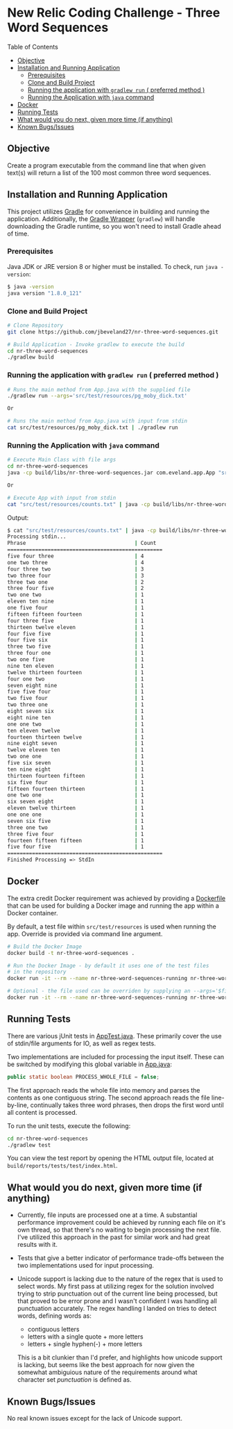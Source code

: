 # New Relic Coding Challenge - Three Word Sequences

Table of Contents

  - [Objective](#Objective)
  - [Installation and Running Application](#Installation-and-Running-Application)
    - [Prerequisites](#Prerequisites)
    - [Clone and Build Project](#Clone-and-Build-Project)
    - [Running the application with `gradlew run` ( preferred method )](#Running-the-application-with-gradlew-run--preferred-method)
    - [Running the Application with `java` command](#Running-the-Application-with-java-command)
  - [Docker](#Docker)
  - [Running Tests](#Running-Tests)
  - [What would you do next, given more time (if anything)](#What-would-you-do-next-given-more-time-if-anything)
  - [Known Bugs/Issues](#Known-BugsIssues)

## Objective

Create a program executable from the command line that when given text(s) will return a list of the 100 most common three word sequences.

## Installation and Running Application

This project utilizes [Gradle](https://gradle.org/) for convenience in building and running the application. Additionally, the [Gradle Wrapper](https://docs.gradle.org/current/userguide/gradle_wrapper.html) (`gradlew`) will handle downloading the Gradle runtime, so you won't need to install Gradle ahead of time.

### Prerequisites

Java JDK or JRE version 8 or higher must be installed. To check, run `java -version`:

```bash
$ java -version
java version "1.8.0_121"
```

### Clone and Build Project

```bash
# Clone Repository
git clone https://github.com/jbeveland27/nr-three-word-sequences.git

# Build Application - Invoke gradlew to execute the build
cd nr-three-word-sequences
./gradlew build
```

### Running the application with `gradlew run` ( preferred method )

```bash
# Runs the main method from App.java with the supplied file
./gradlew run --args='src/test/resources/pg_moby_dick.txt'

Or

# Runs the main method from App.java with input from stdin
cat src/test/resources/pg_moby_dick.txt | ./gradlew run
```

### Running the Application with `java` command

```bash
# Execute Main Class with file args
cd nr-three-word-sequences
java -cp build/libs/nr-three-word-sequences.jar com.eveland.app.App "src/test/resources/counts.txt" "src/test/resources/pg_moby_dick.txt"

Or

# Execute App with input from stdin
cat "src/test/resources/counts.txt" | java -cp build/libs/nr-three-word-sequences.jar com.eveland.app.App
```

Output:

```bash
$ cat "src/test/resources/counts.txt" | java -cp build/libs/nr-three-word-sequences.jar com.eveland.app.App
Processing stdin...
Phrase                                   | Count  
==================================================
five four three                          | 4
one two three                            | 4
four three two                           | 3
two three four                           | 3
three two one                            | 2
three four five                          | 2
two one two                              | 1
eleven ten nine                          | 1
one five four                            | 1
fifteen fifteen fourteen                 | 1
four three five                          | 1
thirteen twelve eleven                   | 1
four five five                           | 1
four five six                            | 1
three two five                           | 1
three four one                           | 1
two one five                             | 1
nine ten eleven                          | 1
twelve thirteen fourteen                 | 1
four one two                             | 1
seven eight nine                         | 1
five five four                           | 1
two five four                            | 1
two three one                            | 1
eight seven six                          | 1
eight nine ten                           | 1
one one two                              | 1
ten eleven twelve                        | 1
fourteen thirteen twelve                 | 1
nine eight seven                         | 1
twelve eleven ten                        | 1
two one one                              | 1
five six seven                           | 1
ten nine eight                           | 1
thirteen fourteen fifteen                | 1
six five four                            | 1
fifteen fourteen thirteen                | 1
one two one                              | 1
six seven eight                          | 1
eleven twelve thirteen                   | 1
one one one                              | 1
seven six five                           | 1
three one two                            | 1
three five four                          | 1
fourteen fifteen fifteen                 | 1
five four five                           | 1
==================================================
Finished Processing => StdIn
```

## Docker

The extra credit Docker requirement was achieved by providing a [Dockerfile](./Dockerfile) that can be used for building a Docker image and running the app within a Docker container.

By default, a test file within `src/test/resources` is used when running the app. Override is provided via command line argument.

```bash
# Build the Docker Image
docker build -t nr-three-word-sequences .

# Run the Docker Image - by default it uses one of the test files
# in the repository
docker run -it --rm --name nr-three-word-sequences-running nr-three-word-sequences

# Optional - the file used can be overriden by supplying an --args='$file1 $file2 ...' parameter. File must be located in the repository prior to building the image.
docker run -it --rm --name nr-three-word-sequences-running nr-three-word-sequences --args='src/test/resources/war-and-peace.txt src/test/resources/counts.txt'
```

## Running Tests

There are various jUnit tests in [AppTest.java](src/test/java/com/eveland/app/AppTest.java). These primarily cover the use of stdin/file arguments for IO, as well as regex tests.

Two implementations are included for processing the input itself. These can be switched by modifying this global variable in [App.java](src/main/java/com/eveland/app/App.java):

```java
public static boolean PROCESS_WHOLE_FILE = false;
```

The first approach reads the whole file into memory and parses the contents as one contiguous string. The second approach reads the file line-by-line, continually takes three word phrases, then drops the first word until all content is processed.

To run the unit tests, execute the following:

```bash
cd nr-three-word-sequences
./gradlew test
```

You can view the test report by opening the HTML output file, located at `build/reports/tests/test/index.html`.

## What would you do next, given more time (if anything)

- Currently, file inputs are processed one at a time. A substantial performance improvement could be achieved by running each file on it's own thread, so that there's no waiting to begin processing the next file. I've utilized this approach in the past for similar work and had great results with it.

- Tests that give a better indicator of performance trade-offs between the two implementations used for input processing.

- Unicode support is lacking due to the nature of the regex that is used to select words. My first pass at utilizing regex for the solution involved trying to strip punctuation out of the current line being processed, but that proved to be error prone and I wasn't confident I was handling all punctuation accurately. The regex handling I landed on tries to detect words, defining words as:

  - contiguous letters
  - letters with a single quote + more letters
  - letters + single hyphen(-) + more letters

  This is a bit clunkier than I'd prefer, and highlights how unicode support is lacking, but seems like the best approach for now given the somewhat ambiguious nature of the requirements around what character set _punctuation_ is defined as.

## Known Bugs/Issues

No real known issues except for the lack of Unicode support.
